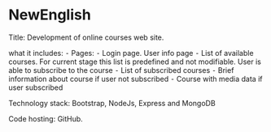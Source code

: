 # NewEnglish
Title: Development of online courses web site.

what it includes:
⁃ Pages:
⁃ Login page. User info page
⁃ List of available courses. For current stage this list is predefined and not modifiable. User is able to subscribe to the course
⁃ List of subscribed courses
⁃ Brief information about course if user not subscribed
⁃ Course with media data if user subscribed

Technology stack: Bootstrap, NodeJs, Express and MongoDB

Code hosting: GitHub.
